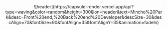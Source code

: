 <div align="center">
![header](https://capsule-render.vercel.app/api?type=waving&color=random&height=300&section=header&text=Mincho%20Park&desc=Front%20end,%20Back%20end%20Developer&descSize=30&descAlign=70&fontSize=90&fontAlign=35&fontAlignY=35&animation=fadeIn)
</div>
